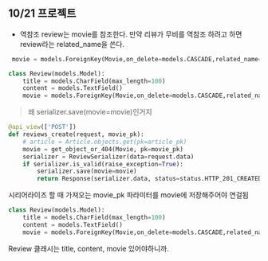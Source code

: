## 10/21 프로젝트

* 역참조
review는 movie를 참조한다. 만약 리뷰가 무비를 역참조 하려고 하면 review라는 related_name을 쓴다.
```python
 movie = models.ForeignKey(Movie,on_delete=models.CASCADE,related_name='review')
```


```python
class Review(models.Model):
    title = models.CharField(max_length=100)
    content = models.TextField()
    movie = models.ForeignKey(Movie,on_delete=models.CASCADE,related_name='review')
```
> 왜 serializer.save(movie=movie)인거지
```python
@api_view(['POST'])
def reviews_create(request, movie_pk):
    # article = Article.objects.get(pk=article_pk)
    movie = get_object_or_404(Movie, pk=movie_pk)
    serializer = ReviewSerializer(data=request.data)
    if serializer.is_valid(raise_exception=True):
        serializer.save(movie=movie)
        return Response(serializer.data, status=status.HTTP_201_CREATED)
```

시리어라이즈 할 때 가져오는 movie_pk 파라미터를 movie에 저장해주어야 연걸됨
```python
class Review(models.Model):
    title = models.CharField(max_length=100)
    content = models.TextField()
    movie = models.ForeignKey(Movie,on_delete=models.CASCADE,related_name='review')
```
Review 클래시는 title, content, movie 있어야하니까.

